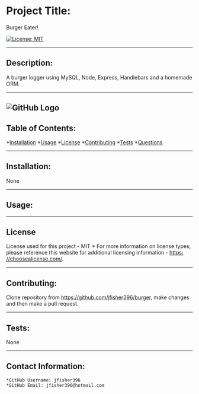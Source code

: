 
  
  # Project Title:

  Burger Eater!

  [![License: MIT](https://img.shields.io/badge/License-MIT-yellow.svg)](https://opensource.org/licenses/MIT)
  
---

  ## Description:

  A burger logger using MySQL, Node, Express, Handlebars and a homemade ORM.
  
  ---
  ![GitHub Logo]()
  ---

  ## Table of Contents:
  *[Installation](#Installation) 
  *[Usage](#Usage)
  *[License](#License)
  *[Contributing](#Contribution)
  *[Tests](#Tests) 
  *[Questions](#Contact-Information)

---

  ## Installation:

  None

---

  ## Usage:

  

---

  ## License
  License used for this project - MIT
    * For more information on license types, please reference this website
  for additional licensing information - [https: //choosealicense.com/](https://choosealicense.com/).

---

  ## Contributing:

  Clone repository from https://github.com/jfisher396/burger, make changes and then make a pull request.

---

  ## Tests:
  None

---

  ## Contact Information:
    *GitHub Username: jfisher396
    *GitHub Email: jfisher396@hotmail.com
  

